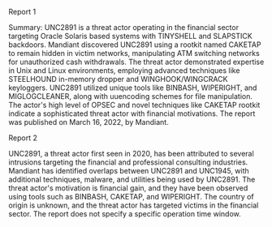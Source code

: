 
Report 1

Summary:
UNC2891 is a threat actor operating in the financial sector targeting Oracle Solaris based systems with TINYSHELL and SLAPSTICK backdoors. Mandiant discovered UNC2891 using a rootkit named CAKETAP to remain hidden in victim networks, manipulating ATM switching networks for unauthorized cash withdrawals. The threat actor demonstrated expertise in Unix and Linux environments, employing advanced techniques like STEELHOUND in-memory dropper and WINGHOOK/WINGCRACK keyloggers. UNC2891 utilized unique tools like BINBASH, WIPERIGHT, and MIGLOGCLEANER, along with uuencoding schemes for file manipulation. The actor's high level of OPSEC and novel techniques like CAKETAP rootkit indicate a sophisticated threat actor with financial motivations. The report was published on March 16, 2022, by Mandiant.





Report 2

UNC2891, a threat actor first seen in 2020, has been attributed to several intrusions targeting the financial and professional consulting industries. Mandiant has identified overlaps between UNC2891 and UNC1945, with additional techniques, malware, and utilities being used by UNC2891. The threat actor's motivation is financial gain, and they have been observed using tools such as BINBASH, CAKETAP, and WIPERIGHT. The country of origin is unknown, and the threat actor has targeted victims in the financial sector. The report does not specify a specific operation time window.


